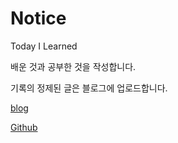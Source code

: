 # Notice

Today I Learned

 배운 것과 공부한 것을 작성합니다. 

기록의 정제된 글은 블로그에 업로드합니다.

 [blog](https://hyunjunglee-dev.github.io/)

 [Github](https://github.com/HyunjungLee-dev)
